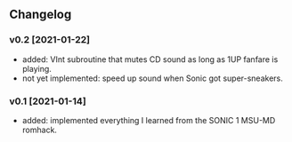 ## Changelog 

### v0.2 [2021-01-22]
* added: VInt subroutine that mutes CD sound as long as 1UP fanfare is playing.
* not yet implemented: speed up sound when Sonic got super-sneakers.

### v0.1 [2021-01-14]
* added: implemented everything I learned from the SONIC 1 MSU-MD romhack.